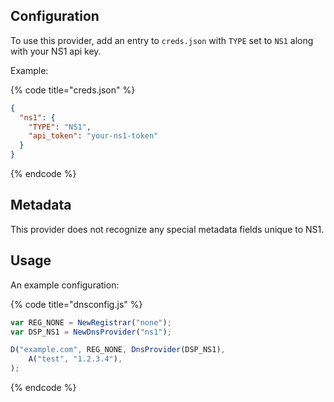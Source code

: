 ## Configuration

To use this provider, add an entry to `creds.json` with `TYPE` set to `NS1`
along with your NS1 api key.

Example:

{% code title="creds.json" %}
```json
{
  "ns1": {
    "TYPE": "NS1",
    "api_token": "your-ns1-token"
  }
}
```
{% endcode %}

## Metadata
This provider does not recognize any special metadata fields unique to NS1.

## Usage
An example configuration:

{% code title="dnsconfig.js" %}
```javascript
var REG_NONE = NewRegistrar("none");
var DSP_NS1 = NewDnsProvider("ns1");

D("example.com", REG_NONE, DnsProvider(DSP_NS1),
    A("test", "1.2.3.4"),
);
```
{% endcode %}

